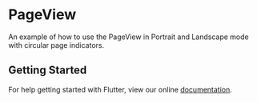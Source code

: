 # PageView

An example of how to use the PageView in Portrait and Landscape mode with circular page indicators.

## Getting Started

For help getting started with Flutter, view our online
[documentation](https://flutter.io/).
